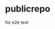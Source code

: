 # publicrepo
for e2e test





































































































































































































































































